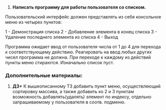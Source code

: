 1. **Написать программу для работы пользователя со списком.**

Пользовательский интерфейс должен представлять из себя консольное меню из четырех пунктов:

1 - Демонстрация списка
2 - Добавление элемента в конец списка
3 - Удаление последнего элемента из списка
4 - Выход

Программа ожидает ввод от пользователя числа от 1 до 4 для перехода
к соответствующему действию. Реагировать на ввод любых других чисел программа не должна.
При переходе к каждому из действий пункты меню стираются. Изначально список пуст.

### Дополнительные материалы:

1. **ДЗ+**
К вышеописанному ТЗ добавить пункт меню, осуществляющий сортировку массива,
а также добавить ко 2 и 3 пунктам возможность добавлять(удалять) элемент по индексу,
отдельно запрашиваемому у пользователя в соотв. подменю.
